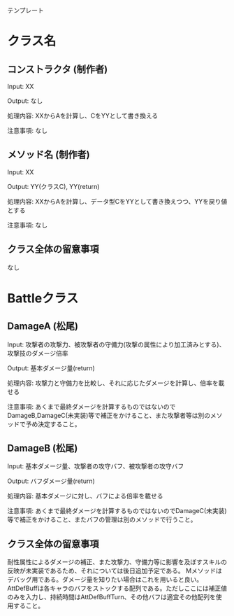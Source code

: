 テンプレート
# クラス名
## コンストラクタ (制作者)

Input: XX

Output: なし

処理内容: XXからAを計算し、CをYYとして書き換える

注意事項: なし

## メソッド名 (制作者)

Input: XX

Output: YY(クラスC), YY(return)

処理内容: XXからAを計算し、データ型CをYYとして書き換えつつ、YYを戻り値とする

注意事項: なし

## クラス全体の留意事項
なし



# Battleクラス
## DamageA (松尾)

Input: 攻撃者の攻撃力、被攻撃者の守備力(攻撃の属性により加工済みとする)、攻撃技のダメージ倍率

Output: 基本ダメージ量(return)

処理内容: 攻撃力と守備力を比較し、それに応じたダメージを計算し、倍率を載せる

注意事項: あくまで最終ダメージを計算するものではないのでDamageB,DamageC(未実装)等で補正をかけること、また攻撃者等は別のメソッドで予め決定すること。

## DamageB (松尾)

Input: 基本ダメージ量、攻撃者の攻守バフ、被攻撃者の攻守バフ

Output: バフダメージ量(return)

処理内容: 基本ダメージに対し、バフによる倍率を載せる

注意事項: あくまで最終ダメージを計算するものではないのでDamageC(未実装)等で補正をかけること、またバフの管理は別のメソッドで行うこと。

## クラス全体の留意事項
耐性属性によるダメージの補正、また攻撃力、守備力等に影響を及ぼすスキルの反映が未実装であるため、それについては後日追加予定である。
Mメソッドはデバッグ用である。ダメージ量を知りたい場合はこれを用いると良い。
AttDefBuffは各キャラのバフをストックする配列である。ただしここには補正値のみを入力し、持続時間はAttDefBuffTurn、その他バフは適宜その他配列を使用すること。
